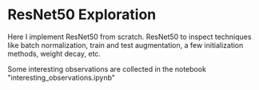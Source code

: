 # ResNet50 Exploration
Here I implement ResNet50 from scratch. ResNet50 to inspect techniques like batch normalization, train and test augmentation, a few initialization methods, weight decay, etc.

Some interesting observations are collected in the notebook "interesting_observations.ipynb"
